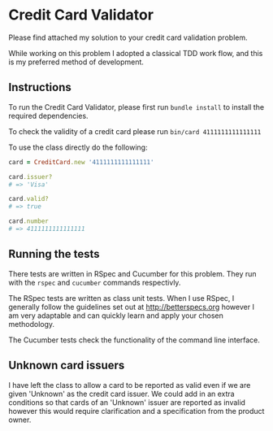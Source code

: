 # Credit Card Validator

Please find attached my solution to your credit card validation problem.

While working on this problem I adopted a classical TDD work flow, and this is my preferred method of development.

## Instructions

To run the Credit Card Validator, please first run ```bundle install``` to install the required dependencies.

To check the validity of a credit card please run ```bin/card 4111111111111111```

To use the class directly do the following:

```ruby
card = CreditCard.new '4111111111111111'

card.issuer?
# => 'Visa'

card.valid?
# => true

card.number
# => 4111111111111111
```

## Running the tests

There tests are written in RSpec and Cucumber for this problem. They run with the ```rspec``` and ```cucumber``` commands respectivly. 

The RSpec tests are written as class unit tests. When I use RSpec, I generally follow the guidelines set out at http://betterspecs.org however I am very adaptable and can quickly learn and apply your chosen methodology.

The Cucumber tests check the functionality of the command line interface. 

## Unknown card issuers

I have left the class to allow a card to be reported as valid even if we are given 'Unknown' as the credit card issuer. We could add in an extra conditions so that cards of an 'Unknown' issuer are reported as invalid however this would require clarification and a specification from the product owner.